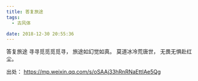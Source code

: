```yaml
---
title: 答复旅途
tags:
  - 古风体

date: 2018-12-30 20:55:36
---
```

答复旅途
寻寻觅觅觅觅寻，
旅途如幻觉如真。
莫道冰冷荒唐世，
无畏无惧赴红尘。

出处：
https://mp.weixin.qq.com/s/oSAAj33hRnRNaEttIAe5Qg
